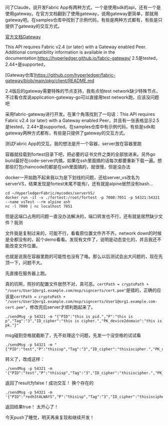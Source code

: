 

问了Claude，说开发Fabric App有两种方式，一个是使用sdk的api，还有一个是使用gateway。在官方文档翻到了使用gateway，说用gateway更简单，那就用gateway吧。在samples仓库中找到了示例代码，有些是两种方式都有，有些是只提供了gateway的交互方式。

[官方文档Gateway](https://hyperledger-fabric.readthedocs.io/en/release-2.5/gateway.html#writing-client-applications)

This API requires Fabric v2.4 (or later) with a Gateway enabled Peer. Additional compatibility information is available in the documentation:https://hyperledger.github.io/fabric-gateway/  2.5是tested，2.44+是supported，

[Gateway仓库]https://github.com/hyperledger/fabric-gateway/blob/main/pkg/client/README.md

2.4版后的gateway需要特殊的节点支持，我有点怕test network缺少特殊节点，不过看仓库说application-gateway-go可以直接用test network跑，应该没问题吧

采用fabric-gateway进行开发。在某个角落找到了一句话：This API requires Fabric v2.4 (or later) with a Gateway enabled Peer，并且有一张表格显示2.5是tested，2.44+是supported。在samples仓库中有示例代码，有些是sdk和gateway两种方式都有，有些是只提供了gateway的交互方式。



测试Fabric App的交互。我的想法是开一个容器，server放在容器里跑

容器就挂载到fortest目录下吧，把必要的证书文件之类的全部放进来。另外go build最好在code-server内搞，如果在ssh里面搞的话每次都要重新下载一遍。想那些打包chaincode的都是在ssh里面搞的，就很慢，但是没办法

docker一开始跑不起来我以为是下划线的问题，还给server_vs改名为serverVS，结果发现是fortest末尾不能有/，还有就是alpine居然没有bash...
```
cd ~/HyperledgerFabric/mycodes/serverVS/
docker run -it -v ./fortest:/root/fortest -p 7000:7051 -p 54321:54321 --name vsTest --rm alpine ash
nc -l 7000 | nc localhost 7051
```
但是这端口占用的问题一直没办法解决的，端口转发也不行，还有就是居然缺少文件？我测

文件我是复制过来的，可能不行，看看原位置文件齐不齐。network down的时候是全都没有的，起个demo看看。发现有文件了，说明是动态变化的，并且我还不能改变文件位置。

也就是说我在容器里跑的可能性也没有了咯。那么以后测试会出大问题的，现在先顶一下，问题不大。

先直接在服务器上跑。

真的坑啊，照抄的配置文件居然不对，真可恶。`certPath = cryptoPath + "/users/User1@org1.example.com/msp/signcerts/cert.pem"`是错的，正确的应该是`certPath = cryptoPath + "/users/User1@org1.example.com/msp/signcerts/User1@org1.example.com-cert.pem"`，修改完后server才顺利跑起来了。
```
./sendMsg -p 54321 -m "{"PID":"this is pid.","P":"this is p","Tag":"3","ID_cipher":"this is cipher.","PK_device2domain":"this is pk."}"
```
msg碰到空格就截断了，先不处理这个问题，先发一个没空格的试试看
```
./sendMsg -p 54321 -m "{"PID":"test","P":"thisisp","Tag":"3","ID_cipher":"thisiscipher.","PK_device2domain":"thisispk."}"
```
转义了，改成这样：
```
./sendMsg -p 54321 -m '{"PID":"test","P":"thisisp","Tag":"3","ID_cipher":"thisiscipher.","PK_device2domain":"thisispk."}'
```
返回了result为false！成功交互！
换个存在的
```
./sendMsg -p 54321 -m '{"PID":"redh3tALWAYS","P":"thisisp","Tag":"3","ID_cipher":"thisiscipher.","PK_device2domain":"thisispk."}'
```
返回结果true！
太开心了！

今天push了睡觉，明天再来复现和继续开发！
